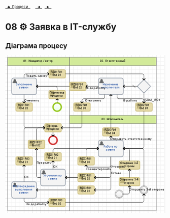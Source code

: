 ﻿[` ⏏ Процеси `](../../README.md)    [` ◀ `](../P07/P07.md)  [` ▶ `](../P09/P09.md)
# 08 ⚙ Заявка в IT-службу

## Діаграма процесу
![P08_Diagram](./Images/P08_Diagram.png)